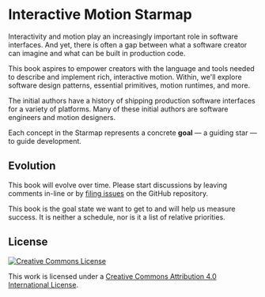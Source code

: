 # Interactive Motion Starmap

Interactivity and motion play an increasingly important role in software interfaces. And yet, there is often a gap between what a software creator can imagine and what can be built in production code.

This book aspires to empower creators with the language and tools needed to describe and implement rich, interactive motion. Within, we'll explore software design patterns, essential primitives, motion runtimes, and more.

The initial authors have a history of shipping production software interfaces for a variety of platforms. Many of these initial authors are software engineers and motion designers.

Each concept in the Starmap represents a concrete **goal** — a guiding star — to guide development.

## Evolution

This book will evolve over time. Please start discussions by leaving comments in-line or by [filing issues](https://github.com/material-motion/material-motion-starmap/issues/) on the GitHub repository.

This book is the goal state we want to get to and will help us measure success. It is neither a schedule, nor is it a list of relative priorities.

## License

[![Creative Commons License](https://i.creativecommons.org/l/by/4.0/88x31.png)](http://creativecommons.org/licenses/by/4.0/)

This work is licensed under a [Creative Commons Attribution 4.0 International License](http://creativecommons.org/licenses/by/4.0/).